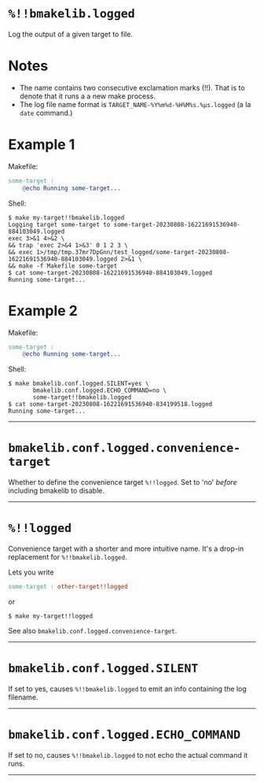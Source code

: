 # `%!!bmakelib.logged`

Log the output of a given target to file.

# Notes

  * The name contains two consecutive exclamation marks (!!).  That is to denote that it runs a
    a new make process.
  * The log file name format is `TARGET_NAME-%Y%m%d-%H%M%s.%µs.logged` (a la `date` command.)

# Example 1

Makefile:

```Makefile
some-target :
	@echo Running some-target...
```

Shell:

```
$ make my-target!!bmakelib.logged
Logging target some-target to some-target-20230808-16221691536940-884103049.logged
exec 3>&1 4>&2 \
&& trap 'exec 2>&4 1>&3' 0 1 2 3 \
&& exec 1>/tmp/tmp.37mr7DpGnn/test_logged/some-target-20230808-16221691536940-884103049.logged 2>&1 \
&& make -f Makefile some-target
$ cat some-target-20230808-16221691536940-884103049.logged
Running some-target...
```

# Example 2

Makefile:

```Makefile
some-target :
	@echo Running some-target...
```

Shell:

```
$ make bmakelib.conf.logged.SILENT=yes \
       bmakelib.conf.logged.ECHO_COMMAND=no \
       some-target!!bmakelib.logged
$ cat some-target-20230808-16221691536940-834199518.logged
Running some-target...
```

---

# `bmakelib.conf.logged.convenience-target`

Whether to define the convenience target `%!!logged`.
Set to 'no' *before* including bmakelib to disable.

---

# `%!!logged`

Convenience target with a shorter and more intuitive name.  It's a drop-in replacement for
`%!!bmakelib.logged`.

Lets you write

```Makefile
some-target : other-target!!logged
```

or

```
$ make my-target!!logged
```

See also `bmakelib.conf.logged.convenience-target`.

---

# `bmakelib.conf.logged.SILENT`

If set to yes, causes `%!!bmakelib.logged` to emit an info containing the log filename.

---

# `bmakelib.conf.logged.ECHO_COMMAND`

If set to no, causes `%!!bmakelib.logged` to not echo the actual command it runs.

---


